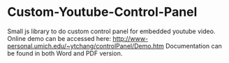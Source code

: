 # Custom-Youtube-Control-Panel
Small js library to do custom control panel for embedded youtube video.
Online demo can be accessed here:
http://www-personal.umich.edu/~ytchang/controlPanel/Demo.htm
Documentation can be found in both Word and PDF version.
